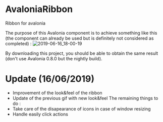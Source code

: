 # AvaloniaRibbon
Ribbon for avalonia

The purpose of this Avalonia component is to achieve something like this (the component can already be used but is definitely not considered as completed) :
![2019-06-16_18-00-19](https://user-images.githubusercontent.com/16206389/59566444-a752ea80-9060-11e9-828b-593d347f797d.gif)

By downloading this project, you should be able to obtain the same result (don't use Avalonia 0.8.0 but the nightly build).

# Update (16/06/2019)
- Improvement of the look&feel of the ribbon
- Update of the previous gif with new look&feel
The remaining things to do :
- Take care of the disapearance of icons in case of window resizing
- Handle easily click actions
